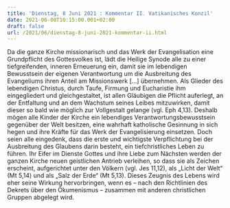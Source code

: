 ```yaml
---
title: 'Dienstag, 8 Juni 2021 : Kommentar II. Vatikanisches Konzil'
date: 2021-06-08T10:15:00.001+02:00
draft: false
url: /2021/06/dienstag-8-juni-2021-kommentar-ii.html
---
```


Da die ganze Kirche missionarisch und das Werk der Evangelisation eine Grundpflicht des Gottesvolkes ist, lädt die Heilige Synode alle zu einer tiefgreifenden, inneren Erneuerung ein, damit sie im lebendigen Bewusstsein der eigenen Verantwortung um die Ausbreitung des Evangeliums ihren Anteil am Missionswerk \[…\] übernehmen. Als Glieder des lebendigen Christus, durch Taufe, Firmung und Eucharistie ihm eingegliedert und gleichgestaltet, ist allen Gläubigen die Pflicht auferlegt, an der Entfaltung und an dem Wachstum seines Leibes mitzuwirken, damit dieser so bald wie möglich zur Vollgestalt gelange (vgl. Eph 4,13). Deshalb mögen alle Kinder der Kirche ein lebendiges Verantwortungsbewusstsein gegenüber der Welt besitzen, eine wahrhaft katholische Gesinnung in sich hegen und ihre Kräfte für das Werk der Evangelisierung einsetzen. Doch seien alle eingedenk, dass die erste und wichtigste Verpflichtung bei der Ausbreitung des Glaubens darin besteht, ein tiefchristliches Leben zu führen. Ihr Eifer im Dienste Gottes und ihre Liebe zum Nächsten werden der ganzen Kirche neuen geistlichen Antrieb verleihen, so dass sie als Zeichen erscheint, aufgerichtet unter den Völkern (vgl. Jes 11,12), als „Licht der Welt“ (Mt 5,14) und als „Salz der Erde“ (Mt 5,13). Dieses Zeugnis des Lebens wird eher seine Wirkung hervorbringen, wenn es – nach den Richtlinien des Dekrets über den Ökumenismus – zusammen mit anderen christlichen Gruppen abgelegt wird.